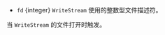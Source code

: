 <!-- YAML
added: v0.1.93
-->

* `fd` {integer} `WriteStream` 使用的整数型文件描述符。

当 `WriteStream` 的文件打开时触发。

